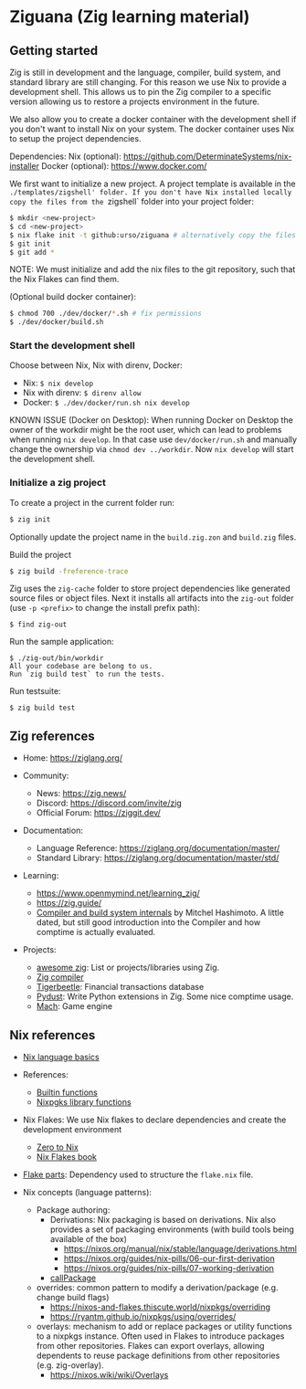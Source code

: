 # Ziguana (Zig learning material)

## Getting started

Zig is still in development and the language, compiler, build system, and standard library are still changing. For this reason we use Nix to provide a development shell. This allows us to pin the Zig compiler to a specific version allowing us to restore a projects environment in the future.

We also allow you to create a docker container with the development shell if you don't want to install Nix on your system. The docker container uses Nix to setup the project dependencies.

Dependencies:
Nix (optional): https://github.com/DeterminateSystems/nix-installer
Docker (optional): https://www.docker.com/

We first want to initialize a new project. A project template is available in the `./templates/zigshell' folder. If you don't have Nix installed locally copy the files from the `zigshell` folder into your project folder:

```bash
$ mkdir <new-project>
$ cd <new-project>
$ nix flake init -t github:urso/ziguana # alternatively copy the files from the templates/zigshell folder
$ git init
$ git add *
```

NOTE: We must initialize and add the nix files to the git repository, such that the Nix Flakes can find them.

(Optional build docker container):

```bash
$ chmod 700 ./dev/docker/*.sh # fix permissions
$ ./dev/docker/build.sh
```

### Start the development shell

Choose between Nix, Nix with direnv, Docker:
- Nix: `$ nix develop`
- Nix with direnv: `$ direnv allow`
- Docker: `$ ./dev/docker/run.sh nix develop`

KNOWN ISSUE (Docker on Desktop): When running Docker on Desktop the owner of
the workdir might be the root user, which can lead to problems when running
`nix develop`. In that case use `dev/docker/run.sh` and manually change the
ownership via `chmod dev ../workdir`. Now `nix develop` will start the
development shell.

### Initialize a zig project

To create a project in the current folder run:

```bash
$ zig init
```

Optionally update the project name in the `build.zig.zon` and `build.zig` files.

Build the project

```bash
$ zig build -freference-trace
```

Zig uses the `zig-cache` folder to store project dependencies like generated source files or object files. Next it installs all artifacts into the `zig-out` folder (use `-p <prefix>` to change the install prefix path):

```
$ find zig-out
```

Run the sample application:

```
$ ./zig-out/bin/workdir
All your codebase are belong to us.
Run `zig build test` to run the tests.
```

Run testsuite:

```
$ zig build test
```

## Zig references

- Home: https://ziglang.org/

- Community:
  - News: https://zig.news/
  - Discord: https://discord.com/invite/zig
  - Official Forum: https://ziggit.dev/

- Documentation:
  - Language Reference: https://ziglang.org/documentation/master/
  - Standard Library: https://ziglang.org/documentation/master/std/

- Learning:
  - https://www.openmymind.net/learning_zig/
  - https://zig.guide/
  - [Compiler and build system internals](https://mitchellh.com/zig) by Mitchel Hashimoto. A little dated, but still good introduction into the Compiler and how comptime is actually evaluated.

- Projects:
  - [awesome zig](https://github.com/C-BJ/awesome-zig): List or projects/libraries using Zig.
  - [Zig compiler](https://github.com/ziglang/zig)
  - [Tigerbeetle](https://tigerbeetle.com/): Financial transactions database
  - [Pydust](https://github.com/fulcrum-so/ziggy-pydust): Write Python extensions in Zig. Some nice comptime usage.
  - [Mach](https://machengine.org/): Game engine

## Nix references

- [Nix language basics](https://nix.dev/tutorials/nix-language)

- References:
  - [Builtin functions](https://nixos.org/manual/nix/stable/language/builtins.html)
  - [Nixpgks library functions](https://nixos.org/manual/nixpkgs/stable/#sec-functions-library)

- Nix Flakes: We use Nix flakes to declare dependencies and create the development environment
  - [Zero to Nix](https://zero-to-nix.com/concepts/flakes)
  - [Nix Flakes book](https://nixos-and-flakes.thiscute.world/)

- [Flake parts](https://flake.parts/): Dependency used to structure the `flake.nix` file.

- Nix concepts (language patterns):
  - Package authoring:
    - Derivations: Nix packaging is based on derivations. Nix also provides a set of packaging environments (with build tools being available of the box)
      - https://nixos.org/manual/nix/stable/language/derivations.html
      - https://nixos.org/guides/nix-pills/06-our-first-derivation
      - https://nixos.org/guides/nix-pills/07-working-derivation
    - [callPackage](https://nixos-and-flakes.thiscute.world/nixpkgs/callpackage)
  - overrides: common pattern to modify a derivation/package (e.g. change build flags)
    - https://nixos-and-flakes.thiscute.world/nixpkgs/overriding
    - https://ryantm.github.io/nixpkgs/using/overrides/
  - overlays: mechanism to add or replace packages or utility functions to a nixpkgs instance. Often used in Flakes to introduce packages from other repositories. Flakes can export overlays, allowing dependents to reuse package definitions from other repositories (e.g. zig-overlay).
    - https://nixos.wiki/wiki/Overlays
